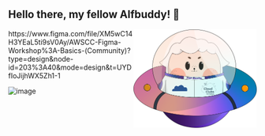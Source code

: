 ## Hello there, my fellow Alfbuddy! 💖

<img align="right" width="250px" src="../../assets/alf/alf-ufo.png">
https://www.figma.com/file/XM5wC14H3YEaL5ti9sV0Ay/AWSCC-Figma-Workshop%3A-Basics-(Community)?type=design&node-id=203%3A40&mode=design&t=UYDfIoJijhWX5Zh1-1

![image](https://github.com/JMR-san/AWSCC-CodeQuest-UI-UX/assets/83769810/15d9ed2c-fb56-4a5d-9e43-64a836e2db79)
>
